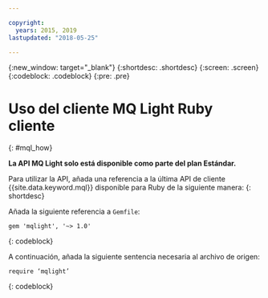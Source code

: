 ```yaml
---

copyright:
  years: 2015, 2019
lastupdated: "2018-05-25"

---
```


{:new_window: target="_blank"}
{:shortdesc: .shortdesc}
{:screen: .screen}
{:codeblock: .codeblock}
{:pre: .pre}

<!-- 14/11/18: info moved to eventstreams099.md, moved because of doc app changes -->
# Uso del cliente MQ Light Ruby cliente
{: #mql_how}

**La API MQ Light solo está disponible como parte del plan Estándar.**
<br/>

Para utilizar la API, añada una referencia a la última API de cliente {{site.data.keyword.mql}} disponible para Ruby de la siguiente manera:
{: shortdesc}

Añada la siguiente referencia a <code>Gemfile</code>:

```
gem 'mqlight', '~> 1.0'
```
{: codeblock}

A continuación, añada la siguiente sentencia necesaria al archivo de origen:

```
require ‘mqlight’
```
{: codeblock}

<!-- Comment from Andrew
Instructions for getting started, with links for more info
Simple send source and receive source in-line

-->


